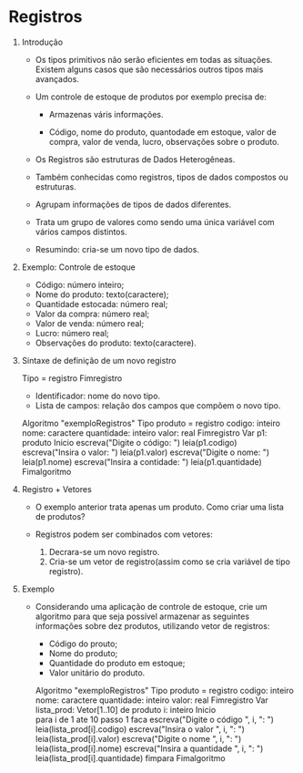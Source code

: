 # Registros

1. Introdução

    - Os tipos primitivos não serão eficientes em todas as situações. Existem alguns casos que são necessários outros tipos mais avançados.

    - Um controle de estoque de produtos por exemplo precisa de:

        - Armazenas váris informações.

        - Código, nome do produto, quantodade em estoque, valor de compra, valor de venda, lucro, observações sobre o produto.
    
    - Os Registros são estruturas de Dados Heterogêneas.

    - Também conhecidas como registros, tipos de dados compostos ou estruturas.

    - Agrupam informações de tipos de dados diferentes.

    - Trata um grupo de valores como sendo uma única variável com vários campos distintos.

    - Resumindo: cria-se um novo tipo de dados.

2. Exemplo: Controle de estoque

    - Código: número inteiro;
    - Nome do produto: texto(caractere);
    - Quantidade estocada: número real;
    - Valor da compra: número real;
    - Valor de venda: número real;
    - Lucro: número real;
    - Observações do produto: texto(caractere).

3. Sintaxe de definição de um novo registro

    Tipo
        <identificador> = registro
        <lista dos campos e seus tipos>
    Fimregistro

    - Identificador: nome do novo tipo.
    - Lista de campos: relação dos campos que compõem o novo tipo.

    Algoritmo "exemploRegistros"
        Tipo
            produto = registro
            codigo: inteiro
            nome: caractere
            quantidade: inteiro
            valor: real
        Fimregistro
    Var
        p1: produto
    Inicio
        escreva("Digite o código: ")
        leia(p1.codigo)
        escreva("Insira o valor: ")
        leia(p1.valor)
        escreva("Digite o nome: ")
        leia(p1.nome)
        escreva("Insira a contidade: ")
        leia(p1.quantidade)
    Fimalgoritmo

4. Registro + Vetores

    - O exemplo anterior trata apenas um produto. Como criar uma lista de produtos?

    - Registros podem ser combinados com vetores:

        1. Decrara-se um novo registro.
        2. Cria-se um vetor de registro(assim como se cria variável  de tipo registro).

5. Exemplo

    - Considerando uma aplicação de controle de estoque, crie um algoritmo para que seja possível armazenar as seguintes informações sobre dez produtos, utilizando vetor de registros:

        - Código do prouto;
        - Nome do produto;
        - Quantidade do produto em estoque;
        - Valor unitário do produto.

        Algoritmo "exemploRegistros"
            Tipo
                produto = registro
                codigo: inteiro
                nome: caractere
                quantidade: inteiro
                valor: real
            Fimregistro
        Var
            lista_prod: Vetor[1..10] de produto
            i: inteiro
        Inicio  
            para i de 1 ate 10 passo 1 faca
                escreva("Digite o código ", i, ": ")
                leia(lista_prod[i].codigo)
                escreva("Insira o valor ", i, ": ")
                leia(lista_prod[i].valor)
                escreva("Digite o nome ", i, ": ")
                leia(lista_prod[i].nome)
                escreva("Insira a quantidade ", i, ": ")
                leia(lista_prod[i].quantidade)
            fimpara
        Fimalgoritmo
    
